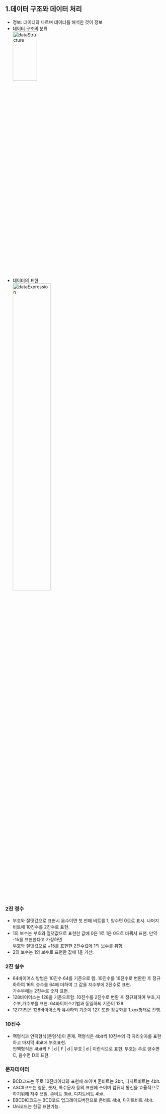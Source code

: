 ## 1.데이터 구조와 데이터 처리
- 정보: 데이터와 다르며 데이터를 해석한 것이 정보   
- 데이터 구조의 분류   
 <img src="https://postfiles.pstatic.net/MjAyMDA3MTRfNjEg/MDAxNTk0NjU2OTkxODIz.PVc08eE1ZjZDFeFBWH--hCTBfZx3UWf1WfU04i-GehUg.mS3IS0b-TKBYfBBBIbeK34zZI-MMkCZWAOVXUc0Kw20g.PNG.pks123123z/image.png?type=w580" width="40%" height="20%" title="px(픽셀) 크기 설정" alt="dataStructure"></img>
- 데이터의 표현   
 <img src="https://t1.daumcdn.net/cfile/tistory/99A0253A5AEC3E9A29" width="50%" height="50%" title="px(픽셀) 크기 설정" alt="dataExpression"></img>   
 ### 2진 정수   
 - 부호와 절댓값으로 표현시 음수이면 첫 번째 비트를 1, 양수면 0으로 표시. 나머지 비트에 10진수를 2진수로 표현.
 - 1의 보수는 부호와 절댓값으로 표현한 값에 0은 1로 1은 0으로 바꿔서 표현. 만약 -15를 표현한다고 가정하면   
 부호와 절댓값으로 +15를 표현한 2진수값에 1의 보수를 취함.
 - 2의 보수는 1의 보수로 표현한 값에 1을 가산.
 ### 2진 실수
 - 64바이어스 방법은 10진수 64를 기준으로 함. 10진수를 16진수로 변환한 후 정규화하여 16의 승수를 64에 더하여 그 값을 지수부에 2진수로 표현.   
 가수부에는 2진수로 숫자 표현.
 - 128바이어스는 128을 기준으로함. 10진수를 2진수로 변환 후 정규화하여 부호,지수부,가수부를 표현. 64바이어스기법과 동일하되 기준이 128.
 - 127기법은 128바이어스와 유사하되 기준이 127. 또한 정규화를 1.xxx형태로 진행.
 ### 10진수
 - 팩형식과 언팩형식(존형식)이 존재. 팩형식은 4bit씩 10진수의 각 자리숫자를 표현하고 마지막 4bit에 부호표현.   
 언팩형식은 4bit씩 F | d | F | d | 부호 | d | 이런식으로 표현. 부호는 주로 양수면 C, 음수면 D로 표현.
 ### 문자데이터
 - BCD코드는 주로 10진데이터의 표현에 쓰이며 존비트는 2bit, 디지트비트는 4bit.
 - ASCII코드는 영문, 숫자, 특수문자 등의 표현에 쓰이며 컴퓨터 통신을 효율적으로 하기위해 자주 쓰임. 존비트 3bit, 디지트비트 4bit.
 - EBCDIC코드는 BCD코드 업그레이드버전으로 존비트 4bit, 디지트비트 4bit.
 - Uni코드는 한글 표현가능.
